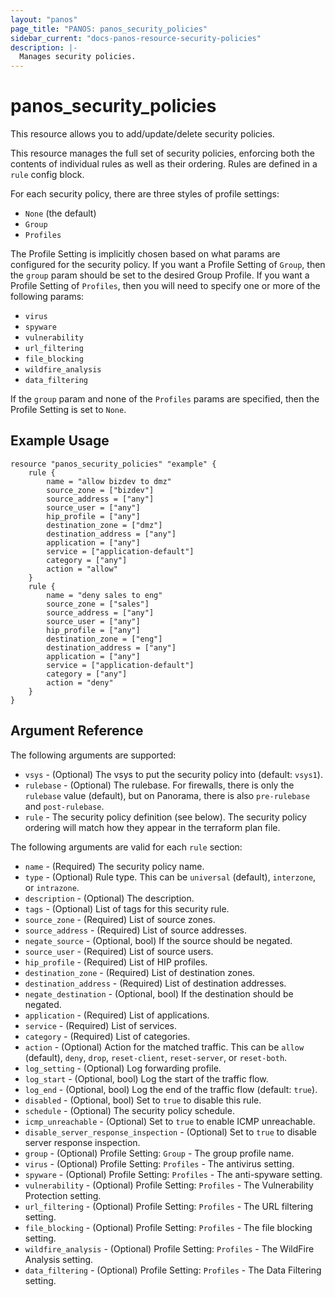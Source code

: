 ```yaml
---
layout: "panos"
page_title: "PANOS: panos_security_policies"
sidebar_current: "docs-panos-resource-security-policies"
description: |-
  Manages security policies.
---
```


# panos_security_policies

This resource allows you to add/update/delete security policies.

This resource manages the full set of security policies, enforcing both the
contents of individual rules as well as their ordering.  Rules are defined in
a `rule` config block.

For each security policy, there are three styles of profile settings:

* `None` (the default)
* `Group`
* `Profiles`

The Profile Setting is implicitly chosen based on what params are configured
for the security policy.  If you want a Profile Setting of `Group`, then the
`group` param should be set to the desired Group Profile.  If you want a
Profile Setting of `Profiles`, then you will need to specify one or more of
the following params:

* `virus`
* `spyware`
* `vulnerability`
* `url_filtering`
* `file_blocking`
* `wildfire_analysis`
* `data_filtering`

If the `group` param and none of the `Profiles` params are specified, then
the Profile Setting is set to `None`.

## Example Usage

```hcl
resource "panos_security_policies" "example" {
    rule {
        name = "allow bizdev to dmz"
        source_zone = ["bizdev"]
        source_address = ["any"]
        source_user = ["any"]
        hip_profile = ["any"]
        destination_zone = ["dmz"]
        destination_address = ["any"]
        application = ["any"]
        service = ["application-default"]
        category = ["any"]
        action = "allow"
    }
    rule {
        name = "deny sales to eng"
        source_zone = ["sales"]
        source_address = ["any"]
        source_user = ["any"]
        hip_profile = ["any"]
        destination_zone = ["eng"]
        destination_address = ["any"]
        application = ["any"]
        service = ["application-default"]
        category = ["any"]
        action = "deny"
    }
}
```

## Argument Reference

The following arguments are supported:

* `vsys` - (Optional) The vsys to put the security policy into (default:
  `vsys1`).
* `rulebase` - (Optional) The rulebase.  For firewalls, there is only the
  `rulebase` value (default), but on Panorama, there is also `pre-rulebase`
  and `post-rulebase`.
* `rule` - The security policy definition (see below).  The security policy
  ordering will match how they appear in the terraform plan file.

The following arguments are valid for each `rule` section:

* `name` - (Required) The security policy name.
* `type` - (Optional) Rule type.  This can be `universal` (default),
  `interzone`, or `intrazone`.
* `description` - (Optional) The description.
* `tags` - (Optional) List of tags for this security rule.
* `source_zone` - (Required) List of source zones.
* `source_address` - (Required) List of source addresses.
* `negate_source` - (Optional, bool) If the source should be negated.
* `source_user` - (Required) List of source users.
* `hip_profile` - (Required) List of HIP profiles.
* `destination_zone` - (Required) List of destination zones.
* `destination_address` - (Required) List of destination addresses.
* `negate_destination` - (Optional, bool) If the destination should be negated.
* `application` - (Required) List of applications.
* `service` - (Required) List of services.
* `category` - (Required) List of categories.
* `action` - (Optional) Action for the matched traffic.  This can be `allow`
  (default), `deny`, `drop`, `reset-client`, `reset-server`, or `reset-both`.
* `log_setting` - (Optional) Log forwarding profile.
* `log_start` - (Optional, bool) Log the start of the traffic flow.
* `log_end` - (Optional, bool) Log the end of the traffic flow (default: `true`).
* `disabled` - (Optional, bool) Set to `true` to disable this rule.
* `schedule` - (Optional) The security policy schedule.
* `icmp_unreachable` - (Optional) Set to `true` to enable ICMP unreachable.
* `disable_server_response_inspection` - (Optional) Set to `true` to disable
  server response inspection.
* `group` - (Optional) Profile Setting: `Group` - The group profile name.
* `virus` - (Optional) Profile Setting: `Profiles` - The antivirus setting.
* `spyware` - (Optional) Profile Setting: `Profiles` - The anti-spyware
  setting.
* `vulnerability` - (Optional) Profile Setting: `Profiles` - The Vulnerability
  Protection setting.
* `url_filtering` - (Optional) Profile Setting: `Profiles` - The URL filtering
  setting.
* `file_blocking` - (Optional) Profile Setting: `Profiles` - The file blocking
  setting.
* `wildfire_analysis` - (Optional) Profile Setting: `Profiles` - The WildFire
  Analysis setting.
* `data_filtering` - (Optional) Profile Setting: `Profiles` - The Data
  Filtering setting.
